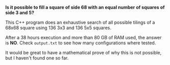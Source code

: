 **Is it possible to fill a square of side 68 with an equal number of squares of side 3 and 5?**

This C++ program does an exhaustive search of all possible tilings of a 68x68 square using 136 3x3 and 136 5x5 squares.

After a 38 hours execution and more than 80 GB of RAM used, the answer is **NO**.
Check `output.txt` to see how many configurations where tested.

It would be great to have a mathematical prove of why this is not possible, but I haven't found one so far.

